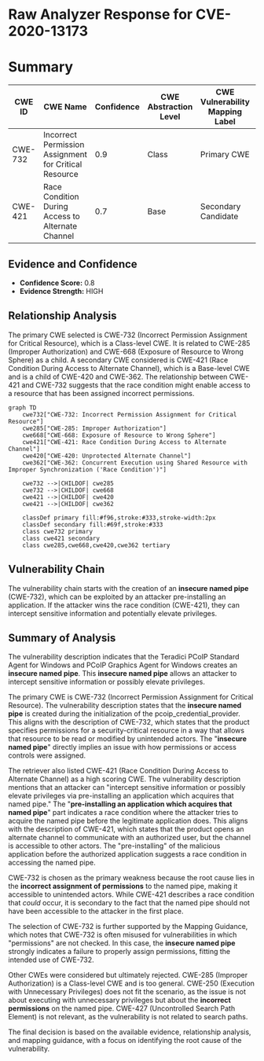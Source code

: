 # Raw Analyzer Response for CVE-2020-13173

# Summary
| CWE ID | CWE Name | Confidence | CWE Abstraction Level | CWE Vulnerability Mapping Label | CWE-Vulnerability Mapping Notes |
|---|---|---|---|---|---|
| CWE-732 | Incorrect Permission Assignment for Critical Resource | 0.9 | Class | Primary CWE | Allowed-with-Review |
| CWE-421 | Race Condition During Access to Alternate Channel | 0.7 | Base | Secondary Candidate | Allowed |

## Evidence and Confidence

*   **Confidence Score:** 0.8
*   **Evidence Strength:** HIGH

## Relationship Analysis
The primary CWE selected is CWE-732 (Incorrect Permission Assignment for Critical Resource), which is a Class-level CWE. It is related to CWE-285 (Improper Authorization) and CWE-668 (Exposure of Resource to Wrong Sphere) as a child. A secondary CWE considered is CWE-421 (Race Condition During Access to Alternate Channel), which is a Base-level CWE and is a child of CWE-420 and CWE-362. The relationship between CWE-421 and CWE-732 suggests that the race condition might enable access to a resource that has been assigned incorrect permissions.

```mermaid
graph TD
    cwe732["CWE-732: Incorrect Permission Assignment for Critical Resource"]
    cwe285["CWE-285: Improper Authorization"]
    cwe668["CWE-668: Exposure of Resource to Wrong Sphere"]
    cwe421["CWE-421: Race Condition During Access to Alternate Channel"]
    cwe420["CWE-420: Unprotected Alternate Channel"]
    cwe362["CWE-362: Concurrent Execution using Shared Resource with Improper Synchronization ('Race Condition')"]
    
    cwe732 -->|CHILDOF| cwe285
    cwe732 -->|CHILDOF| cwe668
    cwe421 -->|CHILDOF| cwe420
    cwe421 -->|CHILDOF| cwe362

    classDef primary fill:#f96,stroke:#333,stroke-width:2px
    classDef secondary fill:#69f,stroke:#333
    class cwe732 primary
    class cwe421 secondary
    class cwe285,cwe668,cwe420,cwe362 tertiary
```

## Vulnerability Chain
The vulnerability chain starts with the creation of an **insecure named pipe** (CWE-732), which can be exploited by an attacker pre-installing an application. If the attacker wins the race condition (CWE-421), they can intercept sensitive information and potentially elevate privileges.

## Summary of Analysis
The vulnerability description indicates that the Teradici PCoIP Standard Agent for Windows and PCoIP Graphics Agent for Windows creates an **insecure named pipe**. This **insecure named pipe** allows an attacker to intercept sensitive information or possibly elevate privileges.

The primary CWE is CWE-732 (Incorrect Permission Assignment for Critical Resource). The vulnerability description states that the **insecure named pipe** is created during the initialization of the pcoip_credential_provider. This aligns with the description of CWE-732, which states that the product specifies permissions for a security-critical resource in a way that allows that resource to be read or modified by unintended actors. The "**insecure named pipe**" directly implies an issue with how permissions or access controls were assigned.

The retriever also listed CWE-421 (Race Condition During Access to Alternate Channel) as a high scoring CWE. The vulnerability description mentions that an attacker can "intercept sensitive information or possibly elevate privileges via pre-installing an application which acquires that named pipe." The "**pre-installing an application which acquires that named pipe**" part indicates a race condition where the attacker tries to acquire the named pipe before the legitimate application does. This aligns with the description of CWE-421, which states that the product opens an alternate channel to communicate with an authorized user, but the channel is accessible to other actors. The "pre-installing" of the malicious application before the authorized application suggests a race condition in accessing the named pipe.

CWE-732 is chosen as the primary weakness because the root cause lies in the **incorrect assignment of permissions** to the named pipe, making it accessible to unintended actors. While CWE-421 describes a race condition that *could* occur, it is secondary to the fact that the named pipe should not have been accessible to the attacker in the first place.

The selection of CWE-732 is further supported by the Mapping Guidance, which notes that CWE-732 is often misused for vulnerabilities in which "permissions" are not checked. In this case, the **insecure named pipe** strongly indicates a failure to properly assign permissions, fitting the intended use of CWE-732.

Other CWEs were considered but ultimately rejected. CWE-285 (Improper Authorization) is a Class-level CWE and is too general. CWE-250 (Execution with Unnecessary Privileges) does not fit the scenario, as the issue is not about executing with unnecessary privileges but about the **incorrect permissions** on the named pipe. CWE-427 (Uncontrolled Search Path Element) is not relevant, as the vulnerability is not related to search paths.

The final decision is based on the available evidence, relationship analysis, and mapping guidance, with a focus on identifying the root cause of the vulnerability.